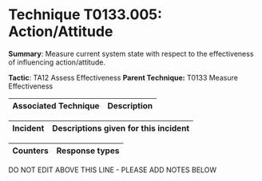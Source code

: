 # Technique T0133.005: Action/Attitude

**Summary**: Measure current system state with respect to the effectiveness of influencing action/attitude.

**Tactic**: TA12 Assess Effectiveness            **Parent Technique:** T0133 Measure Effectiveness


| Associated Technique | Description |
| --------- | ------------------------- |



| Incident | Descriptions given for this incident |
| -------- | -------------------- |



| Counters | Response types |
| -------- | -------------- |


DO NOT EDIT ABOVE THIS LINE - PLEASE ADD NOTES BELOW